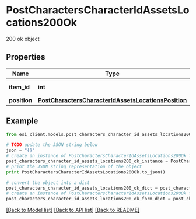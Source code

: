 # PostCharactersCharacterIdAssetsLocations200Ok

200 ok object

## Properties

Name | Type | Description | Notes
------------ | ------------- | ------------- | -------------
**item_id** | **int** | item_id integer | 
**position** | [**PostCharactersCharacterIdAssetsLocationsPosition**](PostCharactersCharacterIdAssetsLocationsPosition.md) |  | 

## Example

```python
from esi_client.models.post_characters_character_id_assets_locations200_ok import PostCharactersCharacterIdAssetsLocations200Ok

# TODO update the JSON string below
json = "{}"
# create an instance of PostCharactersCharacterIdAssetsLocations200Ok from a JSON string
post_characters_character_id_assets_locations200_ok_instance = PostCharactersCharacterIdAssetsLocations200Ok.from_json(json)
# print the JSON string representation of the object
print PostCharactersCharacterIdAssetsLocations200Ok.to_json()

# convert the object into a dict
post_characters_character_id_assets_locations200_ok_dict = post_characters_character_id_assets_locations200_ok_instance.to_dict()
# create an instance of PostCharactersCharacterIdAssetsLocations200Ok from a dict
post_characters_character_id_assets_locations200_ok_form_dict = post_characters_character_id_assets_locations200_ok.from_dict(post_characters_character_id_assets_locations200_ok_dict)
```
[[Back to Model list]](../README.md#documentation-for-models) [[Back to API list]](../README.md#documentation-for-api-endpoints) [[Back to README]](../README.md)


